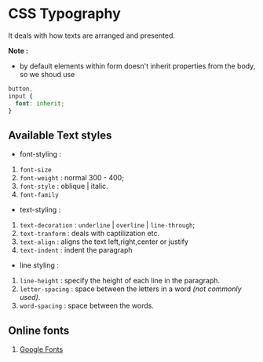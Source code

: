 # CSS Typography

It deals with how texts are arranged and presented.

**Note :**

- by default elements within form doesn't inherit properties from the body, so we shoud use

```css
button,
input {
  font: inherit;
}
```

## Available Text styles

- font-styling :

1. `font-size`
2. `font-weight` : normal 300 - 400;
3. `font-style` : oblique | italic.
4. `font-family` 

- text-styling :

1. `text-decoration` : `underline` | `overline` | `line-through`;
2. `text-tranform` : deals with captilization etc.
3. `text-align` : aligns the text left,right,center or justify
4. `text-indent` : indent the paragraph

- line styling :

1. `line-height` : specify the height of each line in the paragraph.
2. `letter-spacing` : space between the letters in a word _(not commonly used)_.
3. `word-spacing` : space between the words.


## Online fonts 
1. [Google Fonts](https://fonts.google.com)